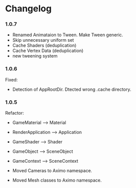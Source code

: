 # Changelog

### 1.0.7

* Renamed Animataion to Tween. Make Tween generic.
* Skip unnecessary uniform set
* Cache Shaders (deduplication)
* Cache Vertex Data (deduplication)
* new tweening system

### 1.0.6
Fixed:

* Detection of AppRootDir. Dtected wrong .cache directory.

### 1.0.5

Refactor:

* GameMaterial --> Material
* RenderApplication --> Application
* GameShader --> Shader
* GameObject --> SceneObject
* GameContext --> SceneContext

* Moved Cameras to Aximo namespace.
* Moved Mesh classes to Aximo namespace.
